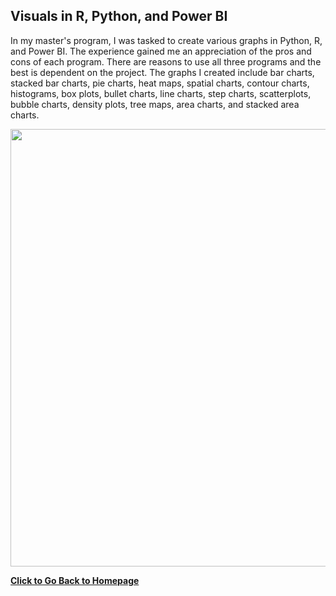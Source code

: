 ## Visuals in R, Python, and Power BI

In my master's program, I was tasked to create various graphs in Python, R, and Power BI. The experience gained me an appreciation of the pros and cons of each program. There are reasons to use all three programs and the best is dependent on the project. The graphs I created include bar charts, stacked bar charts, pie charts, heat maps, spatial charts, contour charts, histograms, box plots, bullet charts, line charts, step charts, scatterplots, bubble charts, density plots, tree maps, area charts, and stacked area charts.

<p align="center"> 
  <img src="https://user-images.githubusercontent.com/54515596/107891293-2f972c00-6ee3-11eb-996f-8517f53db025.png" width ="700">
</p>

**[Click to Go Back to Homepage](https://nestingen.github.io/)**
